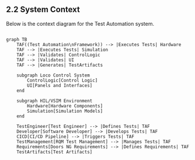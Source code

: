 ## 2.2 System Context
Below is the context diagram for the Test Automation system.

<div style="display: flex; justify-content: center;"><div style="width:700px">

```mermaid
graph TB
    TAF((Test Automation\nFramework)) --> |Executes Tests| Hardware
    TAF --> |Executes Tests| Simulation
    TAF --> |Validates| ControlLogic
    TAF --> |Validates| UI
    TAF --> |Generates| TestArtifacts

    subgraph Loco Control System
        ControlLogic[Control Logic]
        UI[Panels and Interfaces]
    end

    subgraph HIL/VSIM Environment
        Hardware[Hardware Components]
        Simulation[Simulation Models]
    end

    TestEngineer[Test Engineer] --> |Defines Tests| TAF
    Developer[Software Developer] --> |Develops Tests| TAF
    CICD[CI/CD Pipeline] --> |Triggers Tests| TAF
    TestManagement[RQM Test Management] --> |Manages Tests| TAF
    Requirements[Doors NG Requirements] --> |Defines Requirements| TAF
    TestArtifacts[Test Artifacts]
```

</div></div>